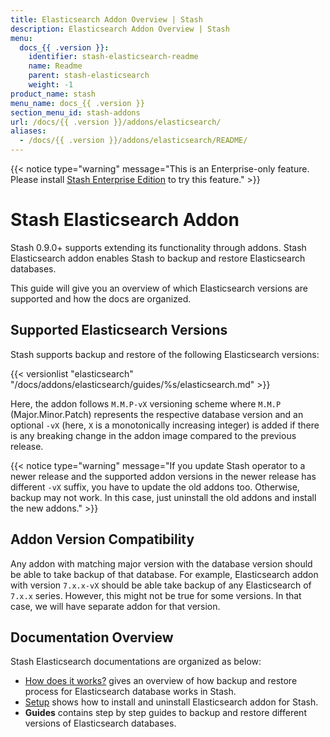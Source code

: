 ```yaml
---
title: Elasticsearch Addon Overview | Stash
description: Elasticsearch Addon Overview | Stash
menu:
  docs_{{ .version }}:
    identifier: stash-elasticsearch-readme
    name: Readme
    parent: stash-elasticsearch
    weight: -1
product_name: stash
menu_name: docs_{{ .version }}
section_menu_id: stash-addons
url: /docs/{{ .version }}/addons/elasticsearch/
aliases:
  - /docs/{{ .version }}/addons/elasticsearch/README/
---
```


{{< notice type="warning" message="This is an Enterprise-only feature. Please install [Stash Enterprise Edition](/docs/setup/install/enterprise.md) to try this feature." >}}

# Stash Elasticsearch Addon

Stash 0.9.0+ supports extending its functionality through addons. Stash Elasticsearch addon enables Stash to backup and restore Elasticsearch databases.

This guide will give you an overview of which Elasticsearch versions are supported and how the docs are organized.

## Supported Elasticsearch Versions

Stash supports backup and restore of the following Elasticsearch versions:

{{< versionlist "elasticsearch" "/docs/addons/elasticsearch/guides/%s/elasticsearch.md" >}}

Here, the addon follows `M.M.P-vX` versioning scheme where `M.M.P` (Major.Minor.Patch) represents the respective database version and an optional `-vX` (here, `X` is a monotonically increasing integer) is added if there is any breaking change in the addon image compared to the previous release.

{{< notice type="warning" message="If you update Stash operator to a newer release and the supported addon versions in the newer release has different `-vX` suffix, you have to update the old addons too. Otherwise, backup may not work. In this case, just uninstall the old addons and install the new addons." >}}

## Addon Version Compatibility

Any addon with matching major version with the database version should be able to take backup of that database. For example, Elasticsearch addon with version `7.x.x-vX` should be able take backup of any Elasticsearch of `7.x.x` series. However, this might not be true for some versions. In that case, we will have separate addon for that version.

## Documentation Overview

Stash Elasticsearch documentations are organized as below:

- [How does it works?](/docs/addons/elasticsearch/overview.md) gives an overview of how backup and restore process for Elasticsearch database works in Stash.
- [Setup](/docs/addons/elasticsearch/setup/install.md) shows how to install and uninstall Elasticsearch addon for Stash.
- **Guides** contains step by step guides to backup and restore different versions of Elasticsearch databases.

